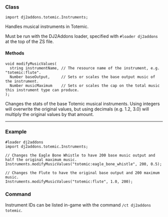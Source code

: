 
### Class

```zenscript
import dj2addons.totemic.Instruments;
```

Handles musical instruments in Totemic.

Must be run with the DJ2Addons loader, specified with `#loader dj2addons` at the top of the ZS file.


#### Methods

```zenscript
void modifyMusicValues(
  string instrumentName, // The resource name of the instrument, e.g. "totemic:flute".
  Number baseOutput,     // Sets or scales the base output music of the instrument.
  Number musicMaximum    // Sets or scales the cap on the total music this instrument type can produce.
);
```

Changes the stats of the base Totemic musical instruments.
Using integers will overwrite the original values, but using decimals (e.g. 1.2, 3.0) will multiply the original values by that amount.

---


### Example
```zenscript
#loader dj2addons
import dj2addons.totemic.Instruments;

// Changes the Eagle Bone Whistle to have 200 base music output and half the original maximum music.
Instruments.modifyMusicValues("totemic:eagle_bone_whistle", 200, 0.5);

// Changes the Flute to have the original base output and 200 maximum music.
Instruments.modifyMusicValues("totemic:flute", 1.0, 200);
```
### Command
Instrument IDs can be listed in-game with the command `/ct dj2addons totemic`.
